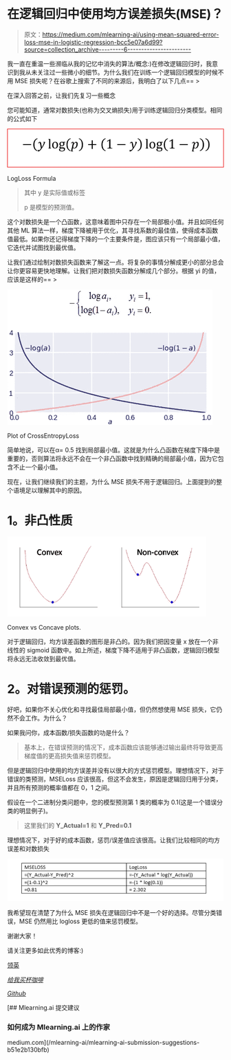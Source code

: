 # 在逻辑回归中使用均方误差损失(MSE)？

> 原文：<https://medium.com/mlearning-ai/using-mean-squared-error-loss-mse-in-logistic-regression-bcc5e07a6d99?source=collection_archive---------6----------------------->

我一直在重温一些濒临从我的记忆中消失的算法/概念:)在修改逻辑回归时，我意识到我从未关注过一些微小的细节。为什么我们在训练一个逻辑回归模型的时候不用 MSE 损失呢？在谷歌上搜索了不同的来源后，我明白了以下几点== >

在深入回答之前，让我们先复习一些概念

您可能知道，通常对数损失(也称为交叉熵损失)用于训练逻辑回归分类模型。相同的公式如下

![](img/ba1235d6b6070100351319ee5d687431.png)

LogLoss Formula

> 其中 y 是实际值或标签
> 
> p 是模型的预测值。

这个对数损失是一个凸函数，这意味着图中只存在一个局部极小值。并且如同任何其他 ML 算法一样，梯度下降被用于优化，其寻找系数的最佳值，使得成本函数值最低。如果你还记得梯度下降的一个主要条件是，图应该只有一个局部最小值，它迭代并试图找到最优值。

让我们通过绘制对数损失函数来了解这一点。将复杂的事情分解成更小的部分总会让你更容易更快地理解。让我们把对数损失函数分解成几个部分。根据 yi 的值，应该是这样的== >

![](img/e1fb4cf8a04f5bd993a9d77fc38af1e6.png)

Plot of CrossEntropyLoss

简单地说，可以在α= 0.5 找到局部最小值。这就是为什么凸函数在梯度下降中是重要的，否则算法将永远不会在一个非凸函数中找到精确的局部最小值，因为它包含不止一个最小值。

现在，让我们继续我们的主题，为什么 MSE 损失不用于逻辑回归。上面提到的整个语境足以理解其中的原因。

# **1。非凸性质**

![](img/5670cdad98a45c7d58181e67a8f93971.png)

Convex vs Concave plots.

对于逻辑回归，均方误差函数的图形是非凸的。因为我们把因变量 x 放在一个非线性的 sigmoid 函数中。如上所述，梯度下降不适用于非凸函数，逻辑回归模型将永远无法收敛到最优值。

# **2。对错误预测的惩罚。**

好吧，如果你不关心优化和寻找最佳局部最小值，但仍然想使用 MSE 损失，它仍然不会工作。为什么？

如果我问你，成本函数/损失函数的功是什么？

> 基本上，在错误预测的情况下，成本函数应该能够通过输出最终将导致更高梯度值的更高损失值来惩罚模型。

但是逻辑回归中使用的均方误差并没有以很大的方式惩罚模型。理想情况下，对于错误的类预测，MSELoss 应该很高，但这不会发生，原因是逻辑回归用于分类，并且所有预测的概率值都在 0，1 之间。

假设在一个二进制分类问题中，您的模型预测第 1 类的概率为 0.1(这是一个错误分类的明显例子)。

> 这里我们的 **Y_Actual=1** 和 **Y_Pred=0.1**

理想情况下，对于好的成本函数，惩罚/误差值应该很高。让我们比较相同的均方误差和对数损失

![](img/e9d5383a65635d4aef76b9d11f8a845c.png)

我希望现在清楚了为什么 MSE 损失在逻辑回归中不是一个好的选择。尽管分类错误，MSE 仍然用比 logloss 更低的值来惩罚模型。

谢谢大家！

请关注更多如此优秀的博客:)

[领英 ](https://www.linkedin.com/in/pranav-kushare-ab217418a/)

[*给我买杯咖啡*](https://www.buymeacoffee.com/PranavK)

[*Github*](https://github.com/Pranav082001)

[](/mlearning-ai/mlearning-ai-submission-suggestions-b51e2b130bfb) [## Mlearning.ai 提交建议

### 如何成为 Mlearning.ai 上的作家

medium.com](/mlearning-ai/mlearning-ai-submission-suggestions-b51e2b130bfb)